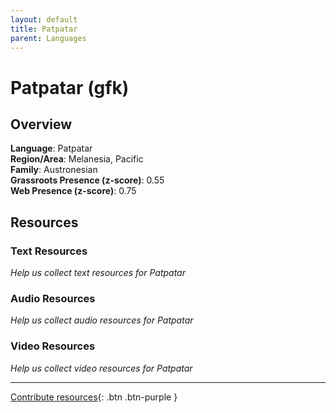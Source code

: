```yaml
---
layout: default
title: Patpatar
parent: Languages
---
```


# Patpatar (gfk)

## Overview

**Language**: Patpatar  
**Region/Area**: Melanesia, Pacific  
**Family**: Austronesian  
**Grassroots Presence (z-score)**: 0.55  
**Web Presence (z-score)**: 0.75  

## Resources

### Text Resources
*Help us collect text resources for Patpatar*

### Audio Resources
*Help us collect audio resources for Patpatar*

### Video Resources
*Help us collect video resources for Patpatar*

---

[Contribute resources](https://forms.office.com/e/1SfLJx3u1r){: .btn .btn-purple }
